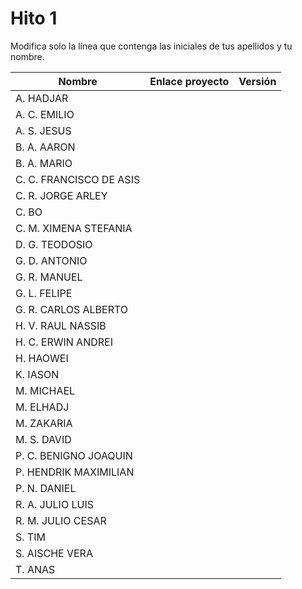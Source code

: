 # Hito 1

Modifica solo la línea que contenga las iniciales de tus apellidos y tu nombre.

| Nombre       | Enlace proyecto                                                                    | Versión      |
| --------------- | ----------------------------------------------------------------------- | -------------- |
| A. HADJAR | <!--enlace-->                                                           | <!--versión--> |
| A. C. EMILIO | <!--enlace-->                                                           | <!--versión--> |
| A. S. JESUS | <!--enlace-->                                                           | <!--versión--> |
| B. A. AARON | <!--enlace-->                                                           | <!--versión--> |
| B. A. MARIO | [<!--enlace-->](https://github.com/mariobosquee/CC-25-26)                | <!--versión--> |
| C. C. FRANCISCO DE ASIS | <!--enlace-->                                                           | <!--versión--> |
| C. R. JORGE ARLEY | <!--enlace-->                                                           | <!--versión--> |
| C. BO | <!--enlace-->                                                           | <!--versión--> |
| C. M. XIMENA STEFANIA | <!--enlace-->                                                           | <!--versión--> |
| D. G. TEODOSIO | <!--enlace-->                                                           | <!--versión--> |
| G. D. ANTONIO | <!--enlace-->                                                           | <!--versión--> |
| G. R. MANUEL | <!--enlace-->                                                           | <!--versión--> |
| G. L. FELIPE | <!--enlace-->                                                           | <!--versión--> |
| G. R. CARLOS ALBERTO | <!--enlace-->                                                           | <!--versión--> |
| H. V. RAUL NASSIB | <!--enlace-->                                                           | <!--versión--> |
| H. C. ERWIN ANDREI | <!--enlace-->                                                           | <!--versión--> |
| H. HAOWEI | <!--enlace-->                                                           | <!--versión--> |
| K. IASON | <!--enlace-->                                                           | <!--versión--> |
| M. MICHAEL | <!--enlace-->                                                           | <!--versión--> |
| M. ELHADJ | <!--enlace-->                                                           | <!--versión--> |
| M. ZAKARIA | <!--enlace-->                                                           | <!--versión--> |
| M. S. DAVID | <!--enlace-->                                                           | <!--versión--> |
| P. C. BENIGNO JOAQUIN | <!--enlace-->                                                           | <!--versión--> |
| P. HENDRIK MAXIMILIAN | <!--enlace-->                                                           | <!--versión--> |
| P. N. DANIEL | <!--enlace-->                                                           | <!--versión--> |
| R. A. JULIO LUIS | <!--enlace-->                                                           | <!--versión--> |
| R. M. JULIO CESAR | <!--enlace-->                                                           | <!--versión--> |
| S. TIM | <!--enlace-->                                                           | <!--versión--> |
| S. AISCHE VERA | <!--enlace-->                                                           | <!--versión--> |
| T. ANAS | <!--enlace-->                                                           | <!--versión--> |
